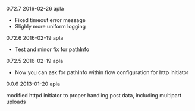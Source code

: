 0.72.7 2016-02-26 apla

 * Fixed timeout error message
 * Slighly more uniform logging

0.72.6 2016-02-19 apla

 * Test and minor fix for pathInfo

0.72.5 2016-02-19 apla

 * Now you can ask for pathInfo within flow configuration for http initiator

0.0.6 2013-01-20 apla

modified httpd initiator to proper handling post data, including multipart uploads
